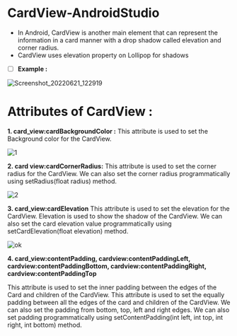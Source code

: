 # CardView-AndroidStudio
- In Android, CardView is another main element that can represent the information in a card manner with a drop shadow called elevation and corner radius.
- CardView uses elevation property on Lollipop for shadows

- [ ] **Example :**

![Screenshot_20220621_122919](https://user-images.githubusercontent.com/101108540/174736580-861de517-3fcb-4927-ac5f-9d8ca804707c.jpg)


# Attributes of CardView :

**1. card_view:cardBackgroundColor :** 
This attribute is used to set the Background color for the CardView. 

![1](https://user-images.githubusercontent.com/101108540/174738619-8f27db98-dd2b-4e11-8eba-49fd8cd72ae4.jpg)


**2. card view:cardCornerRadius:**
This attribute is used to set the corner radius for the CardView. We can also set the corner radius programmatically using setRadius(float radius) method.

![2](https://user-images.githubusercontent.com/101108540/174738644-34c0db17-81c5-4560-83d6-0d3a17d5dd8b.jpg)

**3. card_view:cardElevation**
This attribute is used to set the elevation for the CardView. Elevation is used to show the shadow of the CardView. We can also set the card elevation value programmatically using setCardElevation(float elevation) method.

![ok](https://user-images.githubusercontent.com/101108540/174740577-178f62ac-99cd-48ab-a083-fcfb75664017.jpg)

**4. card_view:contentPadding, cardview:contentPaddingLeft, cardview:contentPaddingBottom, cardview:contentPaddingRight, cardview:contentPaddingTop**

This attribute is used to set the inner padding between the edges of the Card and children of the CardView. 
This attribute is used to set the equally padding between all the edges of the card and children of the CardView. 
We can also set the padding from bottom, top, left and right edges. We can also set padding programmatically using setContentPadding(int left, int top, int right, int bottom) method.






